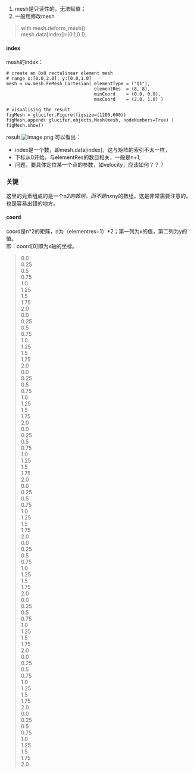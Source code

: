 1. mesh是只读性的，无法赋值；
2. 一般用修改mesh
> with mesh.deform_mesh():\
> mesh.data[index]=(0.1,0.1);
 
#### index
mesh的index：
```
# create an 8x8 rectalinear element mesh 
# range x:[0.0,2.0], y:[0.0,1.0]
mesh = uw.mesh.FeMesh_Cartesian( elementType = ("Q1"), 
                                 elementRes  = (8, 8), 
                                 minCoord    = (0.0, 0.0), 
                                 maxCoord    = (2.0, 1.0) )

# visualising the result
figMesh = glucifer.Figure(figsize=(1200,600))
figMesh.append( glucifer.objects.Mesh(mesh, nodeNumbers=True) )
figMesh.show()
```
result
![image.png](https://upload-images.jianshu.io/upload_images/7955445-5967ecc26e70b3be.png?imageMogr2/auto-orient/strip%7CimageView2/2/w/1240)
可以看出：
- index是一个数，即mesh.data[index]，这与矩阵的索引不太一样，
- 下标从0开始，与elementRes的数目相关，一般是n+1;
- 问题，要具体定位某一个点的参数，如velocity，应该如何？？？
### 关键
这里的元素组成的是一个n*2的数组，而不是nx*ny的数组，这是非常需要注意的。也是容易出错的地方。
#### coord
coord是n*2的矩阵，n为（elementres+1）*2；第一列为x的值，第二列为y的值。\
即：coord[0]即为x轴的坐标。
> 0.0\
0.25\
0.5\
0.75\
1.0\
1.25\
1.5\
1.75\
2.0\
0.0\
0.25\
0.5\
0.75\
1.0\
1.25\
1.5\
1.75\
2.0\
0.0\
0.25\
0.5\
0.75\
1.0\
1.25\
1.5\
1.75\
2.0\
0.0\
0.25\
0.5\
0.75\
1.0\
1.25\
1.5\
1.75\
2.0\
0.0\
0.25\
0.5\
0.75\
1.0\
1.25\
1.5\
1.75\
2.0\
0.0\
0.25\
0.5\
0.75\
1.0\
1.25\
1.5\
1.75\
2.0\
0.0\
0.25\
0.5\
0.75\
1.0\
1.25\
1.5\
1.75\
2.0\
0.0\
0.25\
0.5\
0.75\
1.0\
1.25\
1.5\
1.75\
2.0\
0.0\
0.25\
0.5\
0.75\
1.0\
1.25\
1.5\
1.75\
2.0